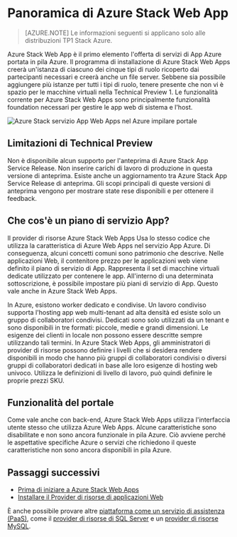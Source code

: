 <properties
    pageTitle="Panoramica di App Web di Azure Stack | Microsoft Azure"
    description="Panoramica di Web Apps in pila Azure"
    services="azure-stack"
    documentationCenter=""
    authors="apwestgarth"
    manager="stefsch"
    editor=""/>

<tags
    ms.service="azure-stack"
    ms.workload="app-service"
    ms.tgt_pltfrm="na"
    ms.devlang="na"
    ms.topic="article"
    ms.date="09/26/2016"
    ms.author="anwestg"/>
    
# <a name="azure-stack-web-apps-overview"></a>Panoramica di Azure Stack Web App
    
> [AZURE.NOTE] Le informazioni seguenti si applicano solo alle distribuzioni TP1 Stack Azure.

Azure Stack Web App è il primo elemento l'offerta di servizi di App Azure portata in pila Azure. Il programma di installazione di Azure Stack Web Apps creerà un'istanza di ciascuno dei cinque tipi di ruolo ricoperto dai partecipanti necessari e creerà anche un file server. Sebbene sia possibile aggiungere più istanze per tutti i tipi di ruolo, tenere presente che non vi è spazio per le macchine virtuali nella Technical Preview 1. Le funzionalità corrente per Azure Stack Web Apps sono principalmente funzionalità foundation necessari per gestire le app web di sistema e l'host.

![Azure Stack servizio App Web Apps nel Azure impilare portale][1]

## <a name="limitations-of-the-technical-preview"></a>Limitazioni di Technical Preview

Non è disponibile alcun supporto per l'anteprima di Azure Stack App Service Release. Non inserire carichi di lavoro di produzione in questa versione di anteprima. Esiste anche un aggiornamento tra Azure Stack App Service Release di anteprima. Gli scopi principali di queste versioni di anteprima vengono per mostrare state rese disponibili e per ottenere il feedback. 

## <a name="what-is-an-app-service-plan"></a>Che cos'è un piano di servizio App?

Il provider di risorse Azure Stack Web Apps Usa lo stesso codice che utilizza la caratteristica di Azure Web Apps nel servizio App Azure. Di conseguenza, alcuni concetti comuni sono patrimonio che descrive. Nelle applicazioni Web, il contenitore prezzo per le applicazioni web viene definito il piano di servizio di App. Rappresenta il set di macchine virtuali dedicate utilizzato per contenere le app. All'interno di una determinata sottoscrizione, è possibile impostare più piani di servizio di App. Questo vale anche in Azure Stack Web Apps. 

In Azure, esistono worker dedicato e condivise. Un lavoro condiviso supporta l'hosting app web multi-tenant ad alta densità ed esiste solo un gruppo di collaboratori condivisi. Dedicati sono solo utilizzati da un tenant e sono disponibili in tre formati: piccole, medie e grandi dimensioni. Le esigenze dei clienti in locale non possono essere descritte sempre utilizzando tali termini. In Azure Stack Web Apps, gli amministratori di provider di risorse possono definire i livelli che si desidera rendere disponibili in modo che hanno più gruppi di collaboratori condivisi o diversi gruppi di collaboratori dedicati in base alle loro esigenze di hosting web univoco. Utilizza le definizioni di livello di lavoro, può quindi definire le proprie prezzi SKU.

## <a name="portal-features"></a>Funzionalità del portale

Come vale anche con back-end, Azure Stack Web Apps utilizza l'interfaccia utente stesso che utilizza Azure Web Apps. Alcune caratteristiche sono disabilitate e non sono ancora funzionale in pila Azure. Ciò avviene perché le aspettative specifiche Azure o servizi che richiedono il queste caratteristiche non sono ancora disponibili in pila Azure. 

## <a name="next-steps"></a>Passaggi successivi

- [Prima di iniziare a Azure Stack Web Apps](azure-stack-webapps-before-you-get-started.md)
- [Installare il Provider di risorse di applicazioni Web](azure-stack-webapps-deploy.md)

È anche possibile provare altre [piattaforma come un servizio di assistenza (PaaS)](azure-stack-tools-paas-services.md), come il [provider di risorse di SQL Server](azure-stack-sql-rp-deploy-short.md) e un [provider di risorse MySQL](azure-stack-mysql-rp-deploy-short.md).

<!--Image references-->
[1]: ./media/azure-stack-webapps-overview/AppService_Portal.png
